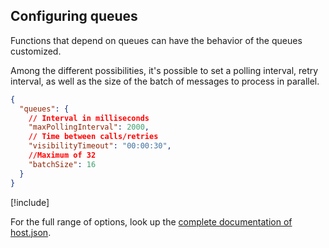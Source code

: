 ## Configuring queues

Functions that depend on queues can have the behavior of the queues customized. 

Among the different possibilities, it's possible to set a polling interval, retry interval, as well as the size of the batch of messages to process in parallel.


```json
{
  "queues": {
    // Interval in milliseconds
    "maxPollingInterval": 2000,
    // Time between calls/retries
    "visibilityTimeout": "00:00:30",
    //Maximum of 32
    "batchSize": 16
  }
}
```

[!include[](../includes/read-more-heading.md)]

For the full range of options, look up the [complete documentation of host.json](https://github.com/Azure/azure-webjobs-sdk-script/wiki/host.json).